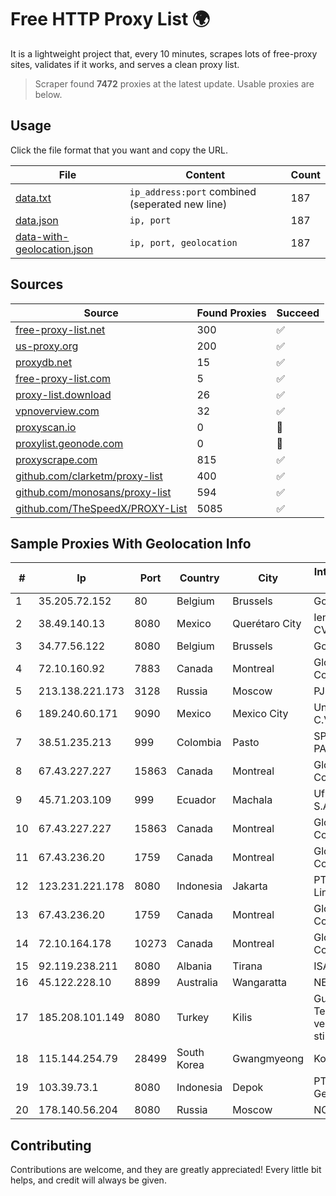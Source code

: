
# Free HTTP Proxy List 🌍

It is a lightweight project that, every 10 minutes, scrapes lots of free-proxy sites, validates if it works, and serves a clean proxy list.


> Scraper found **7472** proxies at the latest update. Usable proxies are below.

## Usage

Click the file format that you want and copy the URL.


|File|Content|Count|
|----|-------|-----|
|[data.txt](https://raw.githubusercontent.com/themiralay/Proxy-List-World/master/data.txt)|`ip_address:port` combined (seperated new line)|187|
|[data.json](https://raw.githubusercontent.com/themiralay/Proxy-List-World/master/data.json)|`ip, port`|187|
|[data-with-geolocation.json](https://raw.githubusercontent.com/themiralay/Proxy-List-World/master/data-with-geolocation.json)|`ip, port, geolocation`|187|

## Sources

|Source|Found Proxies|Succeed|
|------|-------------|-------|
|[free-proxy-list.net](https://free-proxy-list.net)|300|✅|
|[us-proxy.org](https://www.us-proxy.org)|200|✅|
|[proxydb.net](http://proxydb.net)|15|✅|
|[free-proxy-list.com](https://free-proxy-list.com/?page=&port=&type%5B%5D=http&type%5B%5D=https&up_time=0&search=Search)|5|✅|
|[proxy-list.download](https://www.proxy-list.download/HTTP)|26|✅|
|[vpnoverview.com](https://vpnoverview.com/privacy/anonymous-browsing/free-proxy-servers)|32|✅|
|[proxyscan.io](https://www.proxyscan.io)|0|🚫|
|[proxylist.geonode.com](https://proxylist.geonode.com/api/proxy-list?limit=300&page=1&sort_by=lastChecked&sort_type=desc&protocols=http,https)|0|🚫|
|[proxyscrape.com](https://api.proxyscrape.com/v2/?request=displayproxies&protocol=http&timeout=10000&country=all&ssl=all&anonymity=all)|815|✅|
|[github.com/clarketm/proxy-list](https://raw.githubusercontent.com/clarketm/proxy-list/master/proxy-list-raw.txt)|400|✅|
|[github.com/monosans/proxy-list](https://raw.githubusercontent.com/monosans/proxy-list/main/proxies/http.txt)|594|✅|
|[github.com/TheSpeedX/PROXY-List](https://raw.githubusercontent.com/TheSpeedX/PROXY-List/master/http.txt)|5085|✅|


## Sample Proxies With Geolocation Info

|#|Ip|Port|Country|City|Internet Service Provider|
|-|--|----|-------|----|-------------------------|
|1|35.205.72.152|80|Belgium|Brussels|Google LLC|
|2|38.49.140.13|8080|Mexico|Querétaro City|Ientc S De RL De CV|
|3|34.77.56.122|8080|Belgium|Brussels|Google LLC|
|4|72.10.160.92|7883|Canada|Montreal|GloboTech Communications|
|5|213.138.221.173|3128|Russia|Moscow|PJSC MegaFon|
|6|189.240.60.171|9090|Mexico|Mexico City|Uninet S.A. de C.V.|
|7|38.51.235.213|999|Colombia|Pasto|SP SISTEMAS PALACIOS LTDA|
|8|67.43.227.227|15863|Canada|Montreal|GloboTech Communications|
|9|45.71.203.109|999|Ecuador|Machala|Ufinet Panama S.A.|
|10|67.43.227.227|15863|Canada|Montreal|GloboTech Communications|
|11|67.43.236.20|1759|Canada|Montreal|GloboTech Communications|
|12|123.231.221.178|8080|Indonesia|Jakarta|PT Aplikanusa Lintasarta|
|13|67.43.236.20|1759|Canada|Montreal|GloboTech Communications|
|14|72.10.164.178|10273|Canada|Montreal|GloboTech Communications|
|15|92.119.238.211|8080|Albania|Tirana|ISA.NET Sh.p.k.|
|16|45.122.228.10|8899|Australia|Wangaratta|NETPTYLTD|
|17|185.208.101.149|8080|Turkey|Kilis|Guneydogu Telekom int.bil. ve ilt. hiz. tic. ltd. sti.|
|18|115.144.254.79|28499|South Korea|Gwangmyeong|Korea Telecom|
|19|103.39.73.1|8080|Indonesia|Depok|PT Teknologi Gema Informasi|
|20|178.140.56.204|8080|Russia|Moscow|NCNET|



## Contributing

Contributions are welcome, and they are greatly appreciated! Every
little bit helps, and credit will always be given.

